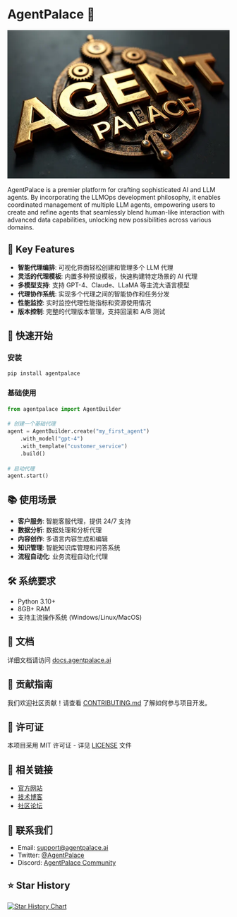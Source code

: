 # AgentPalace 🏰

![](assets/logo.webp)

AgentPalace is a premier platform for crafting sophisticated AI and LLM agents. By incorporating the LLMOps development philosophy, it enables coordinated management of multiple LLM agents, empowering users to create and refine agents that seamlessly blend human-like interaction with advanced data capabilities, unlocking new possibilities across various domains.

## 🌟 Key Features

- **智能代理编排**: 可视化界面轻松创建和管理多个 LLM 代理
- **灵活的代理模板**: 内置多种预设模板，快速构建特定场景的 AI 代理
- **多模型支持**: 支持 GPT-4、Claude、LLaMA 等主流大语言模型
- **代理协作系统**: 实现多个代理之间的智能协作和任务分发
- **性能监控**: 实时监控代理性能指标和资源使用情况
- **版本控制**: 完整的代理版本管理，支持回滚和 A/B 测试

## 🚀 快速开始

### 安装

```bash
pip install agentpalace
```

### 基础使用

```python
from agentpalace import AgentBuilder

# 创建一个基础代理
agent = AgentBuilder.create("my_first_agent")
    .with_model("gpt-4")
    .with_template("customer_service")
    .build()

# 启动代理
agent.start()
```

## 📚 使用场景

- **客户服务**: 智能客服代理，提供 24/7 支持
- **数据分析**: 数据处理和分析代理
- **内容创作**: 多语言内容生成和编辑
- **知识管理**: 智能知识库管理和问答系统
- **流程自动化**: 业务流程自动化代理

## 🛠 系统要求

- Python 3.10+
- 8GB+ RAM
- 支持主流操作系统 (Windows/Linux/MacOS)

## 📖 文档

详细文档请访问 [docs.agentpalace.ai](https://docs.agentpalace.ai)

## 🤝 贡献指南

我们欢迎社区贡献！请查看 [CONTRIBUTING.md](CONTRIBUTING.md) 了解如何参与项目开发。

## 📄 许可证

本项目采用 MIT 许可证 - 详见 [LICENSE](LICENSE) 文件

## 🔗 相关链接

- [官方网站](https://agentpalace.ai)
- [技术博客](https://blog.agentpalace.ai)
- [社区论坛](https://community.agentpalace.ai)

## 📮 联系我们

- Email: support@agentpalace.ai
- Twitter: [@AgentPalace](https://twitter.com/AgentPalace)
- Discord: [AgentPalace Community](https://discord.gg/agentpalace)

## ⭐ Star History

[![Star History Chart](https://api.star-history.com/svg?repos=agentpalace/agentpalace&type=Date)](https://star-history.com/#agentpalace/agentpalace&Date)